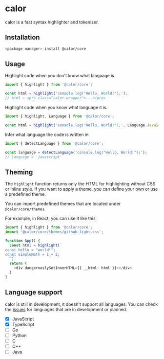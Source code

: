 # calor

calor is a fast syntax highlighter and tokenizer.

## Installation

```bash
<package manager> install @calor/core
```
## Usage

Highlight code when you don't know what language is
```typescript
import { highlight } from '@calor/core';

const html = highlight('console.log("Hello, World!");');
// html = <pre class="calor-wrapper">...</pre>
```

Highlight code when you know what language it is.
```typescript
import { highlight, Language } from '@calor/core';

const html = highlight('console.log("Hello, World!");', Language.JavaScript);
```

Infer what language the code is written in
```typescript
import { detectLanguage } from '@calor/core';

const language = detectLanguage('console.log("Hello, World!");');
// language = 'javascript'
```

## Theming

The `highlight` function returns only the HTML for highlighting without CSS or inline style.
If you want to apply a theme, you can define your own or use a predefined theme.

You can import predefined themes that are located under `@calor/core/themes`.

For example, in React, you can use it like this

```typescript jsx
import { highlight } from '@calor/core';
import '@calor/core/themes/github-light.css';

function App() {
  const html = highlight(`
const hello = "world!";
const simpleMath = 1 + 2;
  `)
  return (
    <div dangerouslySetInnerHTML={{ __html: html }}></div>
  )
}
```

## Language support

calor is still in development, it doesn't support all languages.
You can check the [issues](https://github.com/blurfx/calor/issues?q=is%3Aissue+label%3A%22language+support%22) for languages that are in development or planned.

- [x] JavaScript
- [x] TypeScript
- [ ] Go
- [ ] Python
- [ ] C
- [ ] C++
- [ ] Java
